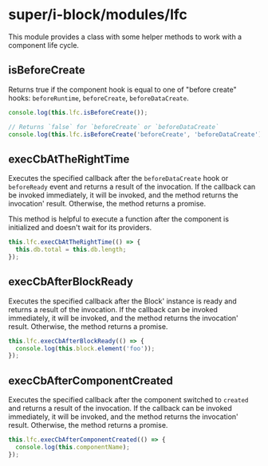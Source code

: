 # super/i-block/modules/lfc

This module provides a class with some helper methods to work with a component life cycle.

## isBeforeCreate

Returns true if the component hook is equal to one of "before create" hooks: `beforeRuntime`, `beforeCreate`, `beforeDataCreate`.

```js
console.log(this.lfc.isBeforeCreate());

// Returns `false` for `beforeCreate` or `beforeDataCreate`
console.log(this.lfc.isBeforeCreate('beforeCreate', 'beforeDataCreate'));
```

## execCbAtTheRightTime

Executes the specified callback after the `beforeDataCreate` hook or `beforeReady` event
and returns a result of the invocation. If the callback can be invoked immediately, it will be invoked,
and the method returns the invocation' result. Otherwise, the method returns a promise.

This method is helpful to execute a function after the component is initialized and doesn't wait for its providers.

```js
this.lfc.execCbAtTheRightTime(() => {
  this.db.total = this.db.length;
});
```

## execCbAfterBlockReady

Executes the specified callback after the Block' instance is ready and returns a result of the invocation.
If the callback can be invoked immediately, it will be invoked, and the method returns the invocation' result.
Otherwise, the method returns a promise.

```js
this.lfc.execCbAfterBlockReady(() => {
  console.log(this.block.element('foo'));
});
```

## execCbAfterComponentCreated

Executes the specified callback after the component switched to `created` and returns a result of the invocation.
If the callback can be invoked immediately, it will be invoked, and the method returns the invocation' result.
Otherwise, the method returns a promise.

```js
this.lfc.execCbAfterComponentCreated(() => {
  console.log(this.componentName);
});
```
